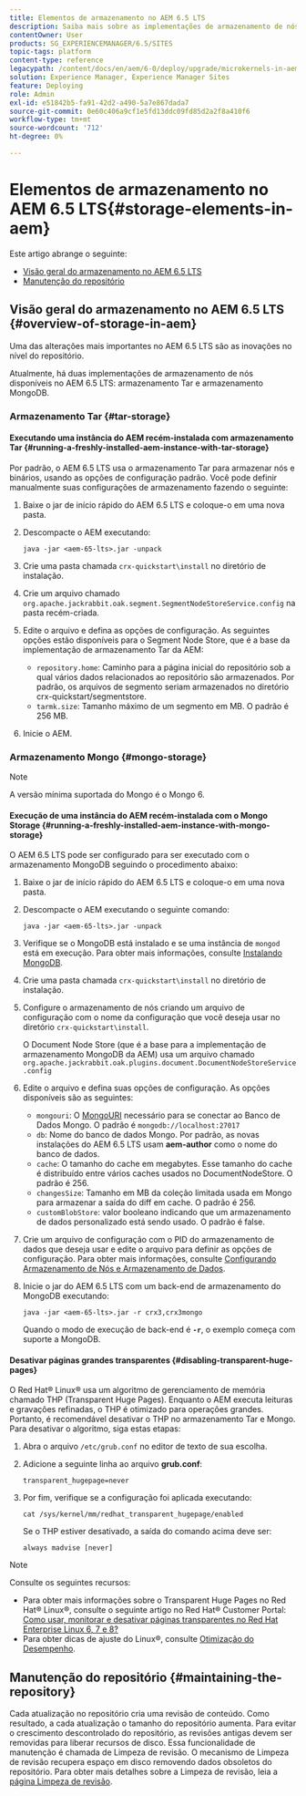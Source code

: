 ```yaml
---
title: Elementos de armazenamento no AEM 6.5 LTS
description: Saiba mais sobre as implementações de armazenamento de nós disponíveis no AEM 6.5 LTS e como fazer a manutenção do repositório.
contentOwner: User
products: SG_EXPERIENCEMANAGER/6.5/SITES
topic-tags: platform
content-type: reference
legacypath: /content/docs/en/aem/6-0/deploy/upgrade/microkernels-in-aem-6-0
solution: Experience Manager, Experience Manager Sites
feature: Deploying
role: Admin
exl-id: e51842b5-fa91-42d2-a490-5a7e867dada7
source-git-commit: 0e60c406a9cf1e5fd13ddc09fd85d2a2f8a410f6
workflow-type: tm+mt
source-wordcount: '712'
ht-degree: 0%

---
```


# Elementos de armazenamento no AEM 6.5 LTS{#storage-elements-in-aem}

Este artigo abrange o seguinte:

* [Visão geral do armazenamento no AEM 6.5 LTS](/help/sites-deploying/storage-elements-in-aem-6.md#overview-of-storage-in-aem)
* [Manutenção do repositório](/help/sites-deploying/storage-elements-in-aem-6.md#maintaining-the-repository)

## Visão geral do armazenamento no AEM 6.5 LTS {#overview-of-storage-in-aem}

Uma das alterações mais importantes no AEM 6.5 LTS são as inovações no nível do repositório.

Atualmente, há duas implementações de armazenamento de nós disponíveis no AEM 6.5 LTS: armazenamento Tar e armazenamento MongoDB.

### Armazenamento Tar {#tar-storage}

#### Executando uma instância do AEM recém-instalada com armazenamento Tar {#running-a-freshly-installed-aem-instance-with-tar-storage}

Por padrão, o AEM 6.5 LTS usa o armazenamento Tar para armazenar nós e binários, usando as opções de configuração padrão. Você pode definir manualmente suas configurações de armazenamento fazendo o seguinte:

1. Baixe o jar de início rápido do AEM 6.5 LTS e coloque-o em uma nova pasta.
1. Descompacte o AEM executando:

   `java -jar <aem-65-lts>.jar -unpack`

1. Crie uma pasta chamada `crx-quickstart\install` no diretório de instalação.

1. Crie um arquivo chamado `org.apache.jackrabbit.oak.segment.SegmentNodeStoreService.config` na pasta recém-criada.

1. Edite o arquivo e defina as opções de configuração. As seguintes opções estão disponíveis para o Segment Node Store, que é a base da implementação de armazenamento Tar da AEM:

   * `repository.home`: Caminho para a página inicial do repositório sob a qual vários dados relacionados ao repositório são armazenados. Por padrão, os arquivos de segmento seriam armazenados no diretório crx-quickstart/segmentstore.
   * `tarmk.size`: Tamanho máximo de um segmento em MB. O padrão é 256 MB.

1. Inicie o AEM.

### Armazenamento Mongo {#mongo-storage}

>[!NOTE]
>
>A versão mínima suportada do Mongo é o Mongo 6.

#### Execução de uma instância do AEM recém-instalada com o Mongo Storage {#running-a-freshly-installed-aem-instance-with-mongo-storage}

O AEM 6.5 LTS pode ser configurado para ser executado com o armazenamento MongoDB seguindo o procedimento abaixo:

1. Baixe o jar de início rápido do AEM 6.5 LTS e coloque-o em uma nova pasta.
1. Descompacte o AEM executando o seguinte comando:

   `java -jar <aem-65-lts>.jar -unpack`

1. Verifique se o MongoDB está instalado e se uma instância de `mongod` está em execução. Para obter mais informações, consulte [Instalando MongoDB](https://docs.mongodb.org/manual/installation/).
1. Crie uma pasta chamada `crx-quickstart\install` no diretório de instalação.
1. Configure o armazenamento de nós criando um arquivo de configuração com o nome da configuração que você deseja usar no diretório `crx-quickstart\install`.

   O Document Node Store (que é a base para a implementação de armazenamento MongoDB da AEM) usa um arquivo chamado `org.apache.jackrabbit.oak.plugins.document.DocumentNodeStoreService.config`

1. Edite o arquivo e defina suas opções de configuração. As opções disponíveis são as seguintes:

   * `mongouri`: O [MongoURI](https://docs.mongodb.org/manual/reference/connection-string/) necessário para se conectar ao Banco de Dados Mongo. O padrão é `mongodb://localhost:27017`
   * `db`: Nome do banco de dados Mongo. Por padrão, as novas instalações do AEM 6.5 LTS usam **aem-author** como o nome do banco de dados.
   * `cache`: O tamanho do cache em megabytes. Esse tamanho do cache é distribuído entre vários caches usados no DocumentNodeStore. O padrão é 256.
   * `changesSize`: Tamanho em MB da coleção limitada usada em Mongo para armazenar a saída do diff em cache. O padrão é 256.
   * `customBlobStore`: valor booleano indicando que um armazenamento de dados personalizado está sendo usado. O padrão é false.

1. Crie um arquivo de configuração com o PID do armazenamento de dados que deseja usar e edite o arquivo para definir as opções de configuração. Para obter mais informações, consulte [Configurando Armazenamento de Nós e Armazenamento de Dados](/help/sites-deploying/data-store-config.md).

1. Inicie o jar do AEM 6.5 LTS com um back-end de armazenamento do MongoDB executando:

   ```shell
   java -jar <aem-65-lts>.jar -r crx3,crx3mongo
   ```

   Quando o modo de execução de back-end é **`-r`**, o exemplo começa com suporte a MongoDB.

#### Desativar páginas grandes transparentes {#disabling-transparent-huge-pages}

O Red Hat® Linux® usa um algoritmo de gerenciamento de memória chamado THP (Transparent Huge Pages). Enquanto o AEM executa leituras e gravações refinadas, o THP é otimizado para operações grandes. Portanto, é recomendável desativar o THP no armazenamento Tar e Mongo. Para desativar o algoritmo, siga estas etapas:

1. Abra o arquivo `/etc/grub.conf` no editor de texto de sua escolha.
1. Adicione a seguinte linha ao arquivo **grub.conf**:

   ```
   transparent_hugepage=never
   ```

1. Por fim, verifique se a configuração foi aplicada executando:

   ```
   cat /sys/kernel/mm/redhat_transparent_hugepage/enabled
   ```

   Se o THP estiver desativado, a saída do comando acima deve ser:

   ```
   always madvise [never]
   ```

>[!NOTE]
>
>Consulte os seguintes recursos:
>
>* Para obter mais informações sobre o Transparent Huge Pages no Red Hat® Linux®, consulte o seguinte artigo no Red Hat® Customer Portal: [Como usar, monitorar e desativar páginas transparentes no Red Hat Enterprise Linux 6, 7 e 8?](https://access.redhat.com/solutions/46111)
>* Para obter dicas de ajuste do Linux®, consulte [Otimização do Desempenho](/help/sites-deploying/configuring-performance.md).
>

## Manutenção do repositório {#maintaining-the-repository}

Cada atualização no repositório cria uma revisão de conteúdo. Como resultado, a cada atualização o tamanho do repositório aumenta. Para evitar o crescimento descontrolado do repositório, as revisões antigas devem ser removidas para liberar recursos de disco. Essa funcionalidade de manutenção é chamada de Limpeza de revisão. O mecanismo de Limpeza de revisão recupera espaço em disco removendo dados obsoletos do repositório. Para obter mais detalhes sobre a Limpeza de revisão, leia a [página Limpeza de revisão](/help/sites-deploying/revision-cleanup.md).
